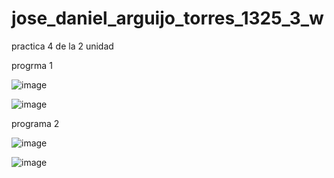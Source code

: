 # jose_daniel_arguijo_torres_1325_3_w
practica 4 de la 2 unidad

progrma 1 

![image](https://github.com/user-attachments/assets/7ef8d2b8-343e-4247-9aec-eaa67dd7c8f8) 

![image](https://github.com/user-attachments/assets/82bace54-a1bf-4164-bb63-edc1dfa2871f)

programa 2

![image](https://github.com/user-attachments/assets/33afb461-ea41-4c63-af64-58ed477e9a47)

![image](https://github.com/user-attachments/assets/5afbf585-9058-403c-b256-653afaf99c20)
